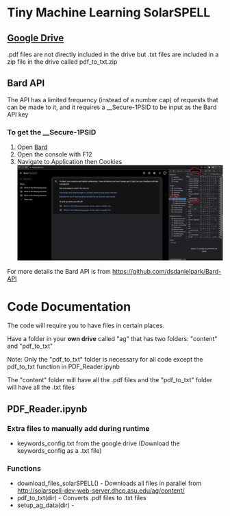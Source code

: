 # Tiny Machine Learning SolarSPELL

## [Google Drive](https://drive.google.com/drive/folders/1TZoLIc9k1t0jp1vpmh25c2iP8HFVnMFe)
.pdf files are not directly included in the drive but .txt files are included in a zip file in the drive called pdf_to_txt.zip

## Bard API
The API has a limited frequency (instead of a number cap) of requests that can be made to it, and it requires a __Secure-1PSID to be input as the Bard API key

### To get the __Secure-1PSID
   1. Open [Bard](https://bard.google.com)
   2. Open the console with F12
   3. Navigate to Application then Cookies
![](https://github.com/atharva508/TinyMLSolarSPELL/blob/main/bard_img.png)

For more details the Bard API is from https://github.com/dsdanielpark/Bard-API

# Code Documentation
The code will require you to have files in certain places.

Have a folder in your **own drive** called "ag" that has two folders: "content" and "pdf_to_txt"

Note: Only the "pdf_to_txt" folder is necessary for all code except the pdf_to_txt function in PDF_Reader.ipynb

The "content" folder will have all the .pdf files and the "pdf_to_txt" folder will have all the .txt files


## PDF_Reader.ipynb

### Extra files to manually add during runtime
* keywords_config.txt from the google drive (Download the keywords_config as a .txt file)

### Functions
* download_files_solarSPELL() - Downloads all files in parallel from http://solarspell-dev-web-server.dhcp.asu.edu/ag/content/
* pdf_to_txt(dir) - Converts .pdf files to .txt files
* setup_ag_data(dir) - 
